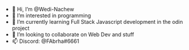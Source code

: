 - 👋 Hi, I’m @Wedi-Nachew
- 👀 I’m interested in programming 
- 🌱 I’m currently learning Full Stack Javascript development in the odin project 
- 💞️ I’m looking to collaborate on Web Dev and stuff
- 📫 Discord: @FAbrha#6661

<!---
Wedi-Nachew/Wedi-Nachew is a ✨ special ✨ repository because its `README.md` (this file) appears on your GitHub profile.
You can click the Preview link to take a look at your changes.
--->
